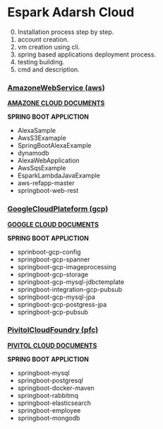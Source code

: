 # Espark Adarsh Cloud

0. Installation process step by step.
1. account creation.
2. vm creation using cli.
3. spring based applications deployment process.
4. testing building.
5. cmd and description.

### [AmazoneWebService (aws)](https://github.com/adarshkumarsingh83/cloud/tree/master/AmazoneWebService)

**[AMAZONE CLOUD DOCUMENTS](https://github.com/adarshkumarsingh83/cloud/tree/master/AmazoneWebService/DOCUMENT)**

**SPRING BOOT APPLICTION**
- AlexaSample		
- AwsS3Examaple				
- SpringBootAlexaExample	
- dynamodb
- AlexaWebApplication	
- AwsSqsExample		
- EsparkLambdaJavaExample	
- aws-refapp-master	
- springboot-web-rest

### [GoogleCloudPlateform (gcp)](https://github.com/adarshkumarsingh83/cloud/tree/master/GoogleCloudPlateform)

**[GOOGLE CLOUD DOCUMENTS](https://github.com/adarshkumarsingh83/cloud/tree/master/GoogleCloudPlateform/DOCUMENTS)**

**SPRING BOOT APPLICTION**
- sprinboot-gcp-config			
- springboot-gcp-spanner
- springboot-gcp-imageprocessing		
- springboot-gcp-storage
- springboot-gcp-mysql-jdbctemplate	
- springboot-integration-gcp-pubsub
- springboot-gcp-mysql-jpa		
- springboot-gcp-postgress-jpa			
- springboot-gcp-pubsub

### [PivitolCloudFoundry (pfc)](https://github.com/adarshkumarsingh83/cloud/tree/master/PivitolCloudFoundry)

**[PIVITOL CLOUD DOCUMENTS](https://github.com/adarshkumarsingh83/cloud/tree/master/PivitolCloudFoundry/DOCUMENTS)**

**SPRING BOOT APPLICTION**
- springboot-mysql
- springboot-postgresql		
- springboot-docker-maven			
- springboot-rabbitmq
- springboot-elasticsearch					
- springboot-employee					
- springboot-mongodb


